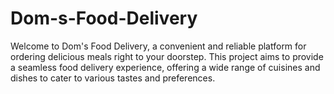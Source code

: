 # Dom-s-Food-Delivery

Welcome to Dom's Food Delivery, a convenient and reliable platform for ordering delicious meals right to your doorstep. 
This project aims to provide a seamless food delivery experience, offering a wide range of cuisines and dishes to cater to various tastes and preferences.
